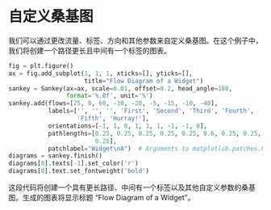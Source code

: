 # 自定义桑基图

我们可以通过更改流量、标签、方向和其他参数来自定义桑基图。在这个例子中，我们将创建一个路径更长且中间有一个标签的图表。

```python
fig = plt.figure()
ax = fig.add_subplot(1, 1, 1, xticks=[], yticks=[],
                     title="Flow Diagram of a Widget")
sankey = Sankey(ax=ax, scale=0.01, offset=0.2, head_angle=180,
                format='%.0f', unit='%')
sankey.add(flows=[25, 0, 60, -10, -20, -5, -15, -10, -40],
           labels=['', '', '', 'First', 'Second', 'Third', 'Fourth',
                   'Fifth', 'Hurray!'],
           orientations=[-1, 1, 0, 1, 1, 1, -1, -1, 0],
           pathlengths=[0.25, 0.25, 0.25, 0.25, 0.25, 0.6, 0.25, 0.25,
                        0.25],
           patchlabel="Widget\nA")  # Arguments to matplotlib.patches.PathPatch
diagrams = sankey.finish()
diagrams[0].texts[-1].set_color('r')
diagrams[0].text.set_fontweight('bold')
```

这段代码将创建一个具有更长路径、中间有一个标签以及其他自定义参数的桑基图。生成的图表将显示标题 “Flow Diagram of a Widget”。
